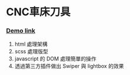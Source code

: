 <h1>CNC車床刀具</h1>

<h3><a href="https://lucien-mhl.github.io/CNC_Lathe.github.io/">Demo link</a></h3>
<ol>
  <li>html 處理架構</li>
  <li>scss 處理版型</li>
  <li>javascript 的 DOM 處理簡單的操作</li>
  <li>透過第三方插件做出 Swiper 與 lightbox 的效果</li>
</ol>
